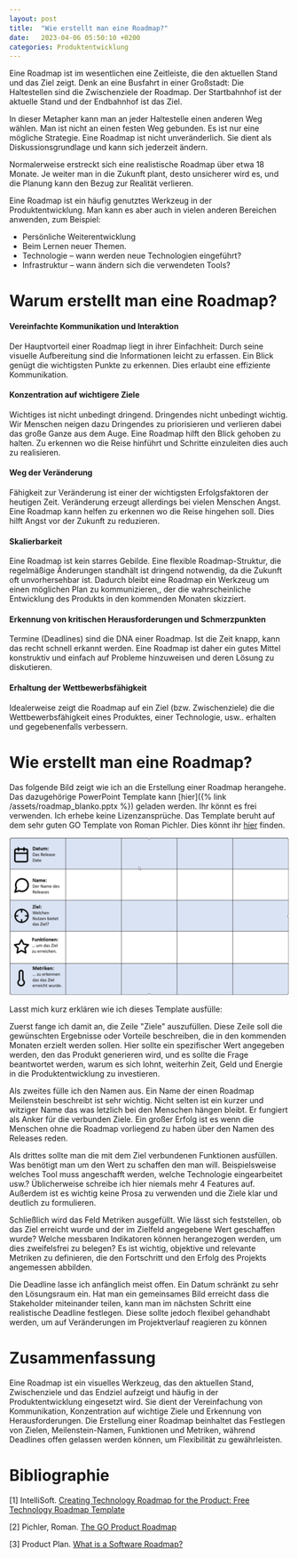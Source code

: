 ```yaml
---
layout: post
title:  "Wie erstellt man eine Roadmap?"
date:   2023-04-06 05:50:10 +0200
categories: Produktentwicklung
---
```



Eine Roadmap ist im wesentlichen eine Zeitleiste, die den aktuellen Stand und das Ziel zeigt. Denk an eine Busfahrt in einer Großstadt: Die Haltestellen sind die Zwischenziele der Roadmap. Der Startbahnhof ist der aktuelle Stand und der Endbahnhof ist das Ziel.

In dieser Metapher kann man an jeder Haltestelle einen anderen Weg wählen. Man ist nicht an einen festen Weg gebunden. Es ist nur eine mögliche Strategie. Eine Roadmap ist nicht unveränderlich. Sie dient als Diskussionsgrundlage und kann sich jederzeit ändern.

Normalerweise erstreckt sich eine realistische Roadmap über etwa 18 Monate. Je weiter man in die Zukunft plant, desto unsicherer wird es, und die Planung kann den Bezug zur Realität verlieren.

Eine Roadmap ist ein häufig genutztes Werkzeug in der Produktentwicklung. Man kann es aber auch in vielen anderen Bereichen anwenden, zum Beispiel:

- Persönliche Weiterentwicklung 
- Beim Lernen neuer Themen.
- Technologie – wann werden neue Technologien eingeführt?
- Infrastruktur – wann ändern sich die verwendeten Tools?



# Warum erstellt man eine Roadmap?

#### Vereinfachte Kommunikation und Interaktion

Der Hauptvorteil einer Roadmap liegt in ihrer Einfachheit: Durch seine visuelle Aufbereitung sind   die Informationen leicht zu erfassen. Ein Blick genügt die wichtigsten Punkte zu erkennen. Dies erlaubt eine effiziente Kommunikation.

#### Konzentration auf wichtigere Ziele
 
Wichtiges ist nicht unbedingt dringend. Dringendes nicht unbedingt wichtig. Wir Menschen neigen dazu Dringendes zu priorisieren und verlieren dabei das große Ganze aus dem Auge. Eine Roadmap hilft den Blick gehoben zu halten. Zu erkennen wo die Reise hinführt und Schritte einzuleiten dies auch zu realisieren. 

#### Weg der Veränderung

Fähigkeit zur Veränderung ist einer der wichtigsten Erfolgsfaktoren der heutigen Zeit. Veränderung erzeugt allerdings bei vielen Menschen Angst. Eine Roadmap kann helfen zu erkennen wo die Reise hingehen soll. Dies hilft Angst vor der Zukunft zu reduzieren.

#### Skalierbarkeit

Eine Roadmap ist kein starres Gebilde. Eine flexible Roadmap-Struktur, die regelmäßige Änderungen standhält ist dringend notwendig, da die Zukunft oft unvorhersehbar ist. Dadurch bleibt eine Roadmap ein Werkzeug um einen möglichen Plan zu kommunizieren,, der die wahrscheinliche Entwicklung des Produkts in den kommenden Monaten skizziert.

#### Erkennung von kritischen Herausforderungen und Schmerzpunkten

Termine (Deadlines) sind die DNA einer Roadmap. Ist die Zeit knapp, kann das recht schnell erkannt werden. Eine Roadmap ist daher ein gutes Mittel konstruktiv und einfach auf Probleme hinzuweisen und deren Lösung zu diskutieren.

#### Erhaltung der Wettbewerbsfähigkeit

Idealerweise zeigt die Roadmap auf ein Ziel (bzw. Zwischenziele) die die Wettbewerbsfähigkeit eines Produktes, einer Technologie, usw.. erhalten und gegebenenfalls verbessern. 

# Wie erstellt man eine Roadmap?

Das folgende Bild zeigt wie ich an die Erstellung einer Roadmap herangehe. Das dazugehörige PowerPoint Template kann [hier]({% link /assets/roadmap_blanko.pptx %}) geladen werden. Ihr könnt es frei verwenden. Ich erhebe keine Lizenzansprüche. Das Template beruht auf dem sehr guten GO Template von Roman Pichler. Dies könnt ihr [hier](https://www.romanpichler.com/blog/goal-oriented-agile-product-roadmap/) finden.



![Roadmap Template](/assets/img/Roadmap.png)


Lasst mich kurz erklären wie ich dieses Template ausfülle:

Zuerst fange ich damit an, die Zeile "Ziele" auszufüllen. Diese Zeile soll die gewünschten Ergebnisse oder Vorteile beschreiben, die in den kommenden Monaten erzielt werden sollen. Hier sollte ein spezifischer Wert angegeben werden, den das Produkt generieren wird, und es sollte die Frage beantwortet werden, warum es sich lohnt, weiterhin Zeit, Geld und Energie in die Produktentwicklung zu investieren.

Als zweites fülle ich den Namen aus. Ein Name der einen Roadmap Meilenstein beschreibt ist sehr wichtig. Nicht selten ist ein kurzer und witziger Name das was letzlich bei den Menschen hängen bleibt. Er fungiert als Anker für die verbunden Ziele. Ein großer Erfolg ist es wenn die Menschen ohne die Roadmap vorliegend zu haben über den Namen des Releases reden.

Als drittes sollte man die mit dem Ziel verbundenen Funktionen ausfüllen. Was benötigt man um den Wert zu schaffen den man will. Beispielsweise welches Tool muss angeschafft werden, welche Technologie eingearbeitet usw.? Üblicherweise schreibe ich hier niemals mehr 4 Features auf. Außerdem ist es wichtig keine Prosa zu verwenden und die Ziele klar und deutlich zu formulieren.

Schließlich wird das Feld Metriken ausgefüllt. Wie lässt sich feststellen, ob das Ziel erreicht wurde und der im Zielfeld angegebene Wert geschaffen wurde? Welche messbaren Indikatoren können herangezogen werden, um dies zweifelsfrei zu belegen? Es ist wichtig, objektive und relevante Metriken zu definieren, die den Fortschritt und den Erfolg des Projekts angemessen abbilden.

Die Deadline lasse ich anfänglich meist offen. Ein Datum schränkt zu sehr den Lösungsraum ein. Hat man ein gemeinsames Bild erreicht dass die Stakeholder miteinander teilen, kann man im nächsten Schritt eine realistische Deadline festlegen. Diese sollte jedoch flexibel gehandhabt werden, um auf Veränderungen im Projektverlauf reagieren zu können

# Zusammenfassung

Eine Roadmap ist ein visuelles Werkzeug, das den aktuellen Stand, Zwischenziele und das Endziel aufzeigt und häufig in der Produktentwicklung eingesetzt wird. Sie dient der Vereinfachung von Kommunikation, Konzentration auf wichtige Ziele und Erkennung von Herausforderungen. Die Erstellung einer Roadmap beinhaltet das Festlegen von Zielen, Meilenstein-Namen, Funktionen und Metriken, während Deadlines offen gelassen werden können, um Flexibilität zu gewährleisten.

# Bibliographie

[1] IntelliSoft. [Creating Technology Roadmap for the Product: Free Technology Roadmap Template](https://medium.com/@IntelliSoft/creating-technology-roadmap-for-the-product-free-technology-roadmap-template-e12284b6dd61)

[2] Pichler, Roman. [The GO Product Roadmap](https://www.romanpichler.com/blog/goal-oriented-agile-product-roadmap/)

[3] Product Plan. [What is a Software Roadmap?](https://www.productplan.com/learn/what-is-a-software-roadmap/)
